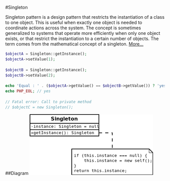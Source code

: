 #Singleton

Singleton pattern is a design pattern that restricts the instantiation of a class to one object.
This is useful when exactly one object is needed to coordinate actions across the system.
The concept is sometimes generalized to systems that operate more efficiently when only one object exists,
or that restrict the instantiation to a certain number of objects.
The term comes from the mathematical concept of a singleton. [More…](http://en.wikipedia.org/wiki/Singleton_pattern)

```php
$objectA = Singleton::getInstance();
$objectA->setValue(1);

$objectB = Singleton::getInstance();
$objectB->setValue(2);

echo 'Equal : ' . ($objectA->getValue() == $objectB->getValue()) ? 'yes' : 'no';
echo PHP_EOL; // yes

// Fatal error: Call to private method
// $objectC = new Singleton();
```

##Diagram
![Singleton UML Diagram](diagram.png)